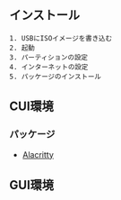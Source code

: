## インストール
	1. USBにISOイメージを書き込む
	2. 起動
	3. パーティションの設定
	4. インターネットの設定
	5. パッケージのインストール
## CUI環境
### パッケージ
- [Alacritty]()
## GUI環境